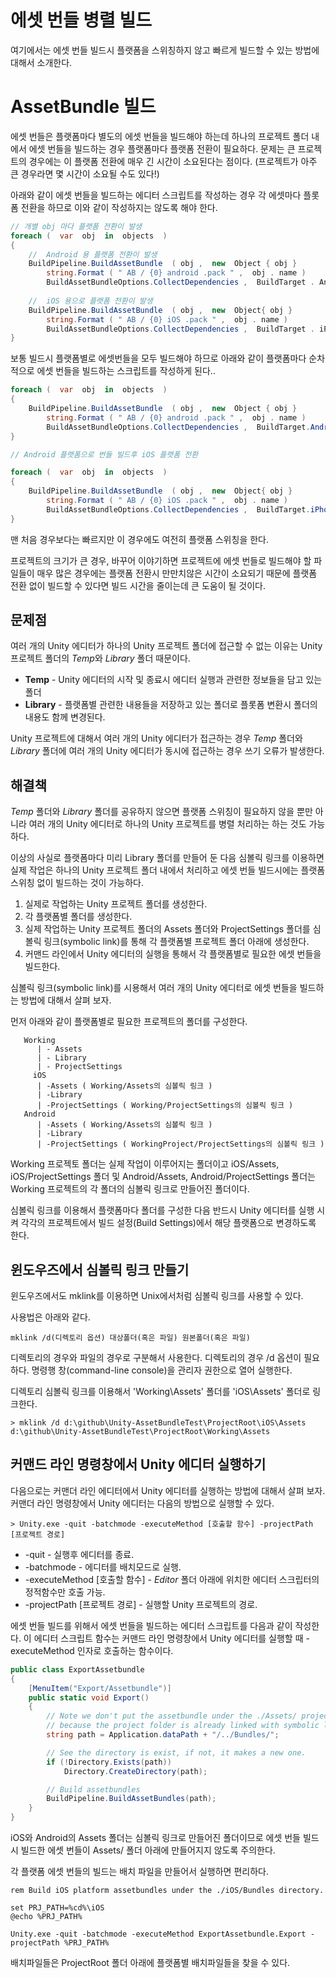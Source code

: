 # 에셋 번들 병렬 빌드 

여기에서는 에셋 번들 빌드시 플랫폼을 스위칭하지 않고 빠르게 빌드할 수 있는 방법에 대해서 소개한다. 


AssetBundle 빌드
================

에셋 번들은 플랫폼마다 별도의 에셋 번들을 빌드해야 하는데 하나의 프로젝트 폴더 내에서 에셋 번들을 빌드하는 경우 플랫폼마다 플랫폼 전환이 필요하다. 문제는 큰 프로젝트의 경우에는 이 플랫폼 전환에 매우 긴 시간이 소요된다는 점이다.  (프로젝트가 아주 큰 경우라면 몇 시간이 소요될 수도 있다!)

아래와 같이 에셋 번들을 빌드하는 에디터 스크립트를 작성하는 경우 각 에셋마다 플롯폼 전환을 하므로 이와 같이 작성하지는 않도록 해야 한다.

```csharp
// 개별 obj 마다 플랫폼 전환이 발생
foreach (  var  obj  in  objects  ) 
{ 
    //  Android 용 플랫폼 전환이 발생 
    BuildPipeline.BuildAssetBundle  ( obj ,  new  Object { obj }  
        string.Format ( " AB / {0} android .pack " ,  obj . name ) 
        BuildAssetBundleOptions.CollectDependencies ,  BuildTarget . Android ); 
    
    //  iOS 용으로 플랫폼 전환이 발생 
    BuildPipeline.BuildAssetBundle  ( obj ,  new  Object{ obj }  
        string.Format ( " AB / {0} iOS .pack " ,  obj . name ) 
        BuildAssetBundleOptions.CollectDependencies ,  BuildTarget . iPhone ); 
}
```

보통 빌드시 플랫폼별로 에셋번들을 모두 빌드해야 하므로 아래와 같이 플랫폼마다 순차적으로 에셋 번들을 빌드하는 스크립트를 작성하게 된다..  

```csharp
foreach (  var  obj  in  objects  ) 
{ 
    BuildPipeline.BuildAssetBundle  ( obj ,  new  Object { obj }  
        string.Format ( " AB / {0} android .pack " ,  obj . name )
        BuildAssetBundleOptions.CollectDependencies ,  BuildTarget.Android ); 
} 

// Android 플랫폼으로 번들 빌드후 iOS 플랫폼 전환

foreach (  var  obj  in  objects  ) 
{ 
    BuildPipeline.BuildAssetBundle  ( obj ,  new  Object{ obj }  
        string.Format ( " AB / {0} iOS .pack " ,  obj . name ) 
        BuildAssetBundleOptions.CollectDependencies ,  BuildTarget.iPhone ); 
}
```

맨 처음 경우보다는 빠르지만 이 경우에도 여전히 플랫폼 스위칭을 한다.


프로젝트의 크기가 큰 경우, 바꾸어 이야기하면 프로젝트에 에셋 번들로 빌드해야 할 파일들이 매우 많은 경우에는 플랫폼 전환시 만만치않은 시간이 소요되기 때문에 플랫폼 전환 없이 빌드할 수 있다면 빌드 시간을 줄이는데 큰 도움이 될 것이다.


문제점
------

여러 개의 Unity 에디터가 하나의 Unity 프로젝트 폴더에 접근할 수 없는 이유는 Unity 프로젝트 폴더의 *Temp*와 *Library* 폴더 때문이다. 

 * **Temp** - Unity 에디터의 시작 및 종료시 에디터 실행과 관련한 정보들을 담고 있는 폴더
 * **Library** - 플랫폼별 관련한 내용들을 저장하고 있는 폴더로 플롯폼 변환시 폴더의 내용도 함께 변경된다.

Unity 프로젝트에 대해서 여러 개의 Unity 에디터가 접근하는 경우 *Temp* 폴더와 *Library* 폴더에 여러 개의 Unity 에디터가 동시에 접근하는 경우 쓰기 오류가 발생한다. 

해결책
------
 
*Temp* 폴더와 *Library* 폴더를 공유하지 않으면 플랫폼 스위칭이 필요하지 않을 뿐만 아니라 여러 개의 Unity 에디터로 하나의 Unity 프로젝트를 병렬 처리하는 하는 것도 가능하다. 

이상의 사실로 플랫폼마다 미리 Library 폴더를 만들어 둔 다음 심볼릭 링크를 이용하면 실제 작업은 하나의 Unity 프로젝트 폴더 내에서 처리하고 에셋 번들 빌드시에는 플랫폼 스위칭 없이 빌드하는 것이 가능하다. 

 1. 실제로 작업하는 Unity 프로젝트 폴더를 생성한다. 
 2. 각 플랫폼별 폴더를 생성한다. 
 3. 실제 작업하는 Unity 프로젝트 폴더의 Assets 폴더와 ProjectSettings 폴더를 심볼릭 링크(symbolic link)를 통해 각 플랫폼별 프로젝트 폴더 아래에 생성한다. 
 4. 커맨드 라인에서 Unity 에디터의 실행을 통해서 각 플랫폼별로 필요한 에셋 번들을 빌드한다. 


심볼릭 링크(symbolic link)를 시용해서 여러 개의 Unity 에디터로 에셋 번들을 빌드하는 방법에 대해서 살펴 보자. 

먼저 아래와 같이 플랫폼별로 필요한 프로젝트의 폴더를 구성한다.

```
   Working
      | - Assets
      | - Library
      | - ProjectSettings
     iOS
      | -Assets ( Working/Assets의 심볼릭 링크 )
      | -Library
      | -ProjectSettings ( Working/ProjectSettings의 심볼릭 링크 )
   Android
      | -Assets ( Working/Assets의 심볼릭 링크 )
      | -Library 
      | -ProjectSettings ( WorkingProject/ProjectSettings의 심볼릭 링크 )
```

Working 프로젝토 폴더는 실제 작업이 이루어지는 폴더이고 iOS/Assets, iOS/ProjectSettings 폴더 및 Android/Assets, Android/ProjectSettings 폴더는 Working 프로젝트의 각 폴더의 심볼릭 링크로 만들어진 폴더이다. 

심볼릭 링크를 이용해서 플랫폼마다 폴더를 구성한 다음 반드시 Unity 에디터를 실행 시켜 각각의 프로젝트에서 빌드 설정(Build Settings)에서 해당 플랫폼으로 변경하도록 한다. 


윈도우즈에서 심볼릭 링크 만들기
-------------------------------

윈도우즈에서도 mklink를 이용하면 Unix에서처럼 심볼릭 링크를 사용할 수 있다. 

사용법은 아래와 같다. 
```
mklink /d(디렉토리 옵션) 대상폴더(혹은 파일) 원본폴더(혹은 파일)
```

디렉토리의 경우와 파일의 경우로 구분해서 사용한다. 디렉토리의 경우 /d 옵션이 필요하다. 명령행 창(command-line console)을 관리자 권한으로 열어 실행한다. 

디렉토리 심볼릭 링크를 이용해서 'Working\Assets' 폴더를 'iOS\Assets' 폴더로 링크한다. 
```
> mklink /d d:\github\Unity-AssetBundleTest\ProjectRoot\iOS\Assets d:\github\Unity-AssetBundleTest\ProjectRoot\Working\Assets
```

커맨드 라인 명령창에서 Unity 에디터 실행하기
--------------------------------------------

다음으로는 커맨더 라인 에디터에서 Unity 에디터를 실행하는 방법에 대해서 살펴 보자. 커맨더 라인 명령창에서 Unity 에디터는 다음의 방법으로 실행할 수 있다.
```
> Unity.exe -quit -batchmode -executeMethod [호출할 함수] -projectPath [프로젝트 경로]
```

 * -quit - 실행후 에디터를 종료. 
 * -batchmode - 에디터를 배치모드로 실행.
 * -executeMethod [호출할 함수] - *Editor* 폴더 아래에 위치한 에디터 스크립터의 정적함수만 호출 가능.
 * -projectPath [프로젝트 경로] - 실행할 Unity 프로젝트의 경로.


에셋 번들 빌드를 위해서 에셋 번들을 빌드하는 에디터 스크립트를 다음과 같이 작성한다. 이 에디터 스크립트 함수는 커맨드 라인 명령창에서 Unity 에디터를 실행할 때 -executeMethod 인자로 호출하는 함수이다.

``` csharp
public class ExportAssetbundle
{
    [MenuItem("Export/Assetbundle")]
    public static void Export()
    {
        // Note we don't put the assetbundle under the ./Assets/ project folder
        // because the project folder is already linked with symbolic link.
        string path = Application.dataPath + "/../Bundles/";

        // See the directory is exist, if not, it makes a new one.
        if (!Directory.Exists(path))
            Directory.CreateDirectory(path);

        // Build assetbundles
        BuildPipeline.BuildAssetBundles(path);
    }
}
```

iOS와 Android의 Assets 폴더는 심볼릭 링크로 만들어진 폴더이므로 에셋 번들 빌드시 빌드한 에셋 번들이 Assets/ 폴더 아래에 만들어지지 않도록 주의한다.

각 플랫폼 에셋 번들의 빌드는 배치 파일을 만들어서 실행하면 편리하다. 


```
rem Build iOS platform assetbundles under the ./iOS/Bundles directory.

set PRJ_PATH=%cd%\iOS
@echo %PRJ_PATH%

Unity.exe -quit -batchmode -executeMethod ExportAssetbundle.Export -projectPath %PRJ_PATH%
```

배치파일들은 ProjectRoot 폴더 아래에 플랫폼별 배치파일들을 찾을 수 있다. 

